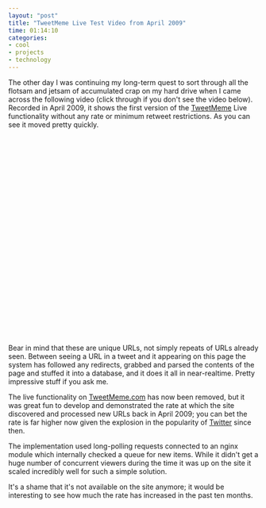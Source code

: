 ```yaml
---
layout: "post"
title: "TweetMeme Live Test Video from April 2009"
time: 01:14:10
categories: 
- cool
- projects
- technology
---
```

The other day I was continuing my long-term quest to sort through all the flotsam and jetsam of accumulated crap on my hard drive when I came across the following video (click through if you don't see the video below). Recorded in April 2009, it shows the first version of the <a href="http://www.tweetmeme.com/">TweetMeme</a> Live functionality without any rate or minimum retweet restrictions. As you can see it moved pretty quickly.

<!--more--><p style="text-align:center;"><center><object width="500" height="405"><param name="movie" value="http://www.youtube-nocookie.com/v/IdzvCoNncgY&hl=en_US&fs=1&color1=0x3a3a3a&color2=0x999999&border=0"></param><param name="allowFullScreen" value="true"></param><param name="allowscriptaccess" value="always"></param><embed src="http://www.youtube-nocookie.com/v/IdzvCoNncgY&hl=en_US&fs=1&color1=0x3a3a3a&color2=0x999999&border=0" type="application/x-shockwave-flash" allowscriptaccess="always" allowfullscreen="true" width="500" height="405"></embed></object></center></p>

Bear in mind that these are unique URLs, not simply repeats of URLs already seen. Between seeing a URL in a tweet and it appearing on this page the system has followed any redirects, grabbed and parsed the contents of the page and stuffed it into a database, and it does it all in near-realtime. Pretty impressive stuff if you ask me.

The live functionality on <a href="http://www.tweetmeme.com/">TweetMeme.com</a> has now been removed, but it was great fun to develop and demonstrated the rate at which the site discovered and processed new URLs back in April 2009; you can bet the rate is far higher now given the explosion in the popularity of <a href="http://www.twitter.com/stut">Twitter</a> since then.

The implementation used long-polling requests connected to an nginx module which internally checked a queue for new items. While it didn't get a huge number of concurrent viewers during the time it was up on the site it scaled incredibly well for such a simple solution.

It's a shame that it's not available on the site anymore; it would be interesting to see how much the rate has increased in the past ten months.